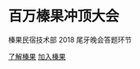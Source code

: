 # 百万榛果冲顶大会

榛果民宿技术部 2018 尾牙晚会答题环节

[了解榛果](https://zhenguo.com)
[加入榛果](https://www.zhenguo.com/join-us/)

